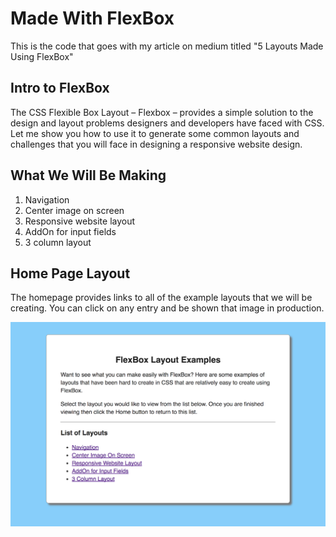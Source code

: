 # Made With FlexBox

This is the code that goes with my article on medium titled "5 Layouts Made Using FlexBox"

## Intro to FlexBox
The CSS Flexible Box Layout – Flexbox – provides a simple solution to the design and layout problems designers and developers have faced with CSS. Let me show you how to use it to generate some common layouts and challenges that you will face in designing a responsive website design.

## What We Will Be Making
1. Navigation
2. Center image on screen
3. Responsive website layout
4. AddOn for input fields
5. 3 column layout

## Home Page Layout
The homepage provides links to all of the example layouts
that we will be creating. You can click on any entry and 
be shown that image in production.

![Homepage Layout](/images/homepage.png)
